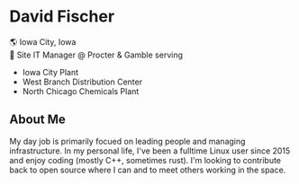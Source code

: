 # David Fischer<br  />
🌎 Iowa City, Iowa<br  />
🏢 Site IT Manager @ Procter & Gamble serving<br  />
- Iowa City Plant
- West Branch Distribution Center
- North Chicago Chemicals Plant

## About Me
My day job is primarily focued on leading people and managing infrastructure.  In my personal life, I've been a fulltime Linux user since 2015 and enjoy coding (mostly C++, sometimes rust).  I'm looking to contribute back to open source where I can and to meet others working in the space.

